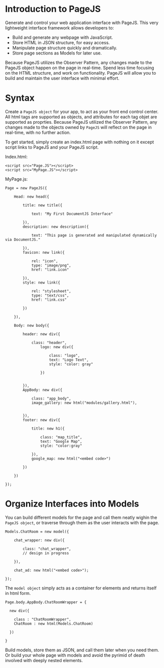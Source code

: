 Introduction to PageJS
======================

Generate and control your web application interface with PageJS. This very lightweight interface framework allows developers to:

- Build and generate any webpage with JavaScript.
- Store HTML in JSON structure, for easy access.
- Manipulate page structure quickly and dramatically.
- Store page sections as Models for later use.

Because PageJS utilizes the Observer Pattern, any changes made to the PageJS object happen on the page in real-time. Spend less time focusing on the HTML structure, and work on functionality. PageJS will allow you to build and maintain the user interface with minimal effort.

Syntax
==========================

Create a `PageJS object` for your app, to act as your front end control center. All html tags are supported as objects, and attributes for each tag objet are supported as proprties. Because PageJS utilized the Observer Pattern, any changes made to the objects owned by `PageJS` will reflect on the page in real-time, with no further action. 

To get started, simply create an index.html page with nothing on it except script links to PageJS and your PageJS script.

Index.html:

    <script src="Page.JS"></script>
    <script src="MyPage.JS"></script>

MyPage.js:

    Page = new PageJS({

        Head: new head({

            title: new title({
            
            	text: "My First DocumentJS Interface"
            
            }),
            description: new description({
            
            	text: "This page is generated and manipulated dynamically via DocumentJS."
            
            }),
            favicon: new link({

                rel: "icon",
                type: "image/png",
                href: "link.icon"

            }),
            style: new link({

                rel: "stylesheet",
                type: "text/css",
                href: "link.css"

            })

        }),

        Body: new body({

            header: new div({

                class: "header",
                    logo: new div({

                        class: "logo",
                        text: "Logo Text",
                        style: "color: gray"

                    })


            }),
            AppBody: new div({

                class: "app_body",
                image_gallery: new html("modules/gallery.html"),


            }),
            footer: new div({

                title: new h1({

                    class: "map_title",
                    text: "Google Map",
                    style: "color:gray"

                }),
                google_map: new html("<embed code>")

            })

        })

    });
    
Organize Interfaces into Models
===========================================
    
You can build different models for the page and call them neatly wighin the `PageJS object`, or traverse through them as the user interacts with the page.

    Models.ChatRoom = new model({

        chat_wrapper: new div({

            class: "chat_wrapper",
            // design in progress

        }),

        chat_ad: new html("<embed code>");

    });
    
The `model object` simply acts as a container for elements and returns itself in html form.

    Page.body.AppBody.ChatRoomWrapper = {
    
      new div({
      
        class : "ChatRoomWrapper",
        ChatRoom : new html(Models.ChatRoom)
      
      })
    
    }
    
Build models, store them as JSON, and call them later when you need them. Or build your whole page with models and avoid the pyrimid of death involved with deeply nested elements.

